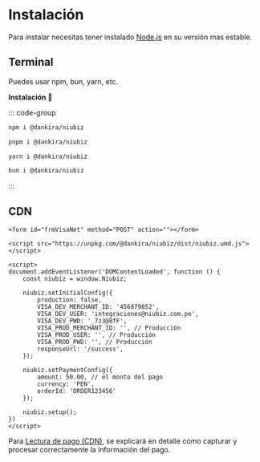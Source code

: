 # Instalación

Para instalar necesitas tener instalado [Node.js](https://nodejs.org) en su versión mas estable.

## Terminal

Puedes usar npm, bun, yarn, etc.

**Instalación 🦄**

::: code-group
````sh [npm]
npm i @dankira/niubiz
````

````sh [pnpm]
pnpm i @dankira/niubiz
````

````sh [yarn]
yarn i @dankira/niubiz
````

````sh [bun]
bun i @dankira/niubiz
````

:::

## CDN

```html{3}
<form id="frmVisaNet" method="POST" action=""></form>

<script src="https://unpkg.com/@dankira/niubiz/dist/niubiz.umd.js"></script>

<script>
document.addEventListener('DOMContentLoaded', function () {
    const niubiz = window.Niubiz;

    niubiz.setInitialConfig({
        production: false, 
        VISA_DEV_MERCHANT_ID: '456879852',
        VISA_DEV_USER: 'integraciones@niubiz.com.pe',
        VISA_DEV_PWD: '_7z3@8fF',
        VISA_PROD_MERCHANT_ID: '', // Producción
        VISA_PROD_USER: '', // Producción
        VISA_PROD_PWD: '', // Producción
        responseUrl: '/success',
    });

    niubiz.setPaymentConfig({
        amount: 50.00, // el monto del pago
        currency: 'PEN',
        orderId: 'ORDER123456'
    });

    niubiz.setup();
})
</script>
```

Para [Lectura de pago (CDN)](./readpay.md#lectura-de-pago-cnd), se explicará en detalle cómo capturar y procesar correctamente la información del pago.